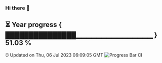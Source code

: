 ### Hi there 👋
⏳ Year progress { ███████████████▁▁▁▁▁▁▁▁▁▁▁▁▁▁▁ } 51.03 %
---
⏰ Updated on Thu, 06 Jul 2023 06:09:05 GMT
![Progress Bar CI](https://github.com/Moyi321/Moyi321/workflows/Progress%20Bar%20CI/badge.svg)
